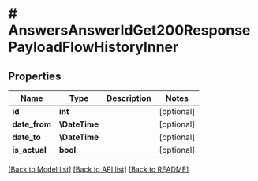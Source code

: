 # # AnswersAnswerIdGet200ResponsePayloadFlowHistoryInner

## Properties

Name | Type | Description | Notes
------------ | ------------- | ------------- | -------------
**id** | **int** |  | [optional]
**date_from** | **\DateTime** |  | [optional]
**date_to** | **\DateTime** |  | [optional]
**is_actual** | **bool** |  | [optional]

[[Back to Model list]](../../README.md#models) [[Back to API list]](../../README.md#endpoints) [[Back to README]](../../README.md)
